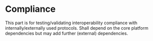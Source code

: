 # Compliance

This part is for testing/validating interoperability compliance with internally/externally used protocols.
Shall depend on the core platform dependencies but may add further (external) dependencies.